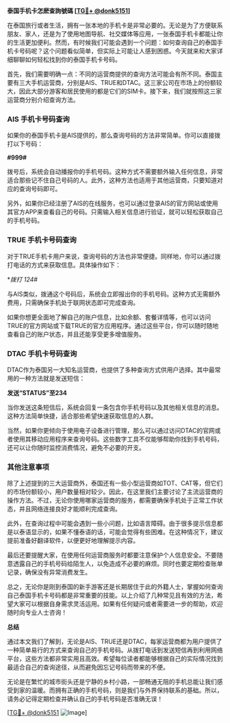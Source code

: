 **泰国手机卡怎麽查詢號碼 [[TG💪+ @donk5151](https://t.me/s/donk5151)]**

在泰国旅行或者生活，拥有一张本地的手机卡是非常必要的。无论是为了方便联系朋友、家人，还是为了使用地图导航、社交媒体等应用，一张泰国手机卡都能让你的生活更加便利。然而，有时候我们可能会遇到一个问题：如何查询自己的泰国手机卡号码呢？这个问题看似简单，但实际上可能让人感到困惑。今天就来和大家详细聊聊如何轻松找到你的泰国手机卡号码。

首先，我们需要明确一点：不同的运营商提供的查询方法可能会有所不同。泰国主要有三大手机运营商，分别是AIS、TRUE和DTAC。这三家公司在市场上的份额较大，因此大部分游客和居民使用的都是它们的SIM卡。接下来，我们就按照这三家运营商分别介绍查询方法。

### **AIS 手机卡号码查询**

如果你的泰国手机卡是AIS提供的，那么查询号码的方法非常简单。你可以直接拨打以下号码：

**#999#**

拨号后，系统会自动播报你的手机号码。这种方式不需要额外输入任何信息，非常适合那些记不住自己号码的人。此外，这种方法也适用于其他运营商，只要知道对应的查询号码即可。

另外，如果你已经注册了AIS的在线服务，也可以通过登录AIS的官方网站或使用其官方APP来查看自己的号码。只需输入相关信息进行验证，就可以轻松获取自己的手机号码。

### **TRUE 手机卡号码查询**

对于TRUE手机卡用户来说，查询号码的方法也非常便捷。同样地，你可以通过拨打电话的方式来获取信息。具体操作如下：

**拨打 *124#**

与AIS类似，拨通这个号码后，系统会立即报出你的手机号码。这种方式无需额外费用，只需确保手机处于联网状态即可完成查询。

如果你想更全面地了解自己的账户信息，比如余额、套餐详情等，也可以访问TRUE的官方网站或下载TRUE的官方应用程序。通过这些平台，你可以随时随地查看自己的账户状态，并且还能享受更多增值服务。

### **DTAC 手机卡号码查询**

DTAC作为泰国另一大知名运营商，也提供了多种查询方式供用户选择。其中最常用的一种方法就是发送短信：

**发送“STATUS”至234**

当你发送这条短信后，系统会回复一条包含你手机号码以及其他相关信息的消息。这种方法简单快捷，适合那些希望快速获取信息的人群。

当然，如果你更倾向于使用电子设备进行管理，那么可以通过访问DTAC的官网或者使用其移动应用程序来查询号码。这些数字工具不仅能够帮助你找到手机号码，还可以让你随时监控消费情况，避免不必要的开支。

### **其他注意事项**

除了上述提到的三大运营商外，泰国还有一些小型运营商如TOT、CAT等，但它们的市场份额较小，用户数量相对较少。因此，在这里我们主要讨论了主流运营商的操作方法。不过，无论你使用哪家运营商的服务，都需要确保手机处于正常工作状态，并且网络连接良好才能顺利完成查询。

此外，在查询过程中可能会遇到一些小问题，比如语言障碍。由于很多提示信息都是以泰语显示的，如果不懂泰语的话，可能会觉得有些困难。在这种情况下，建议提前准备好翻译软件，以便更好地理解提示内容。

最后还要提醒大家，在使用任何运营商服务时都要注意保护个人信息安全。不要随意透露自己的手机号码给陌生人，以免造成不必要的麻烦。同时也要定期检查账单记录，确保没有异常消费发生。

总之，无论你是刚到泰国的新手游客还是长期居住于此的外籍人士，掌握如何查询自己泰国手机卡号码都是非常重要的技能。以上介绍了几种常见且有效的方法，希望大家可以根据自身需求灵活运用。如果有任何疑问或者需要进一步的帮助，欢迎随时向专业人士咨询！

**总结**

通过本文我们了解到，无论是AIS、TRUE还是DTAC，每家运营商都为用户提供了一种简单易行的方式来查询自己的手机号码。从拨打电话到发送短信再到利用网络平台，这些方法都非常实用且高效。希望每位读者都能够根据自己的实际情况找到最适合自己的查询途径，从而避免因忘记号码而带来的不便。

无论是在繁忙的城市街头还是宁静的乡村小路，一部畅通无阻的手机总能让我们感受到家的温暖。而拥有正确的手机号码，则是我们与外界保持联系的基础。所以，请务必记得定期检查并确认自己的手机号码是否准确无误！

[[TG💪+ @donk5151](https://t.me/s/donk5151) ![Image](https://i.postimg.cc/rwNCRYN7/Snipaste-2025-04-30-17-27-05.png)]